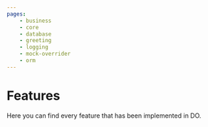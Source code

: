 ```yaml
---
pages:
    - business
    - core
    - database
    - greeting
    - logging
    - mock-overrider
    - orm
---
```


# Features

Here you can find every feature that has been implemented in DO.
